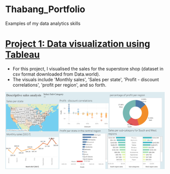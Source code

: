 # Thabang_Portfolio
Examples of my data analytics skills


# [Project 1: Data visualization using Tableau](https://public.tableau.com/app/profile/thabang.somo/viz/SalesanalysisdescriptiveforSuperstore/Dashboard1)
- For this project, I visualised the sales for the superstore shop (dataset in csv format downloaded from Data.world).
- The visuals include 'Monthly sales', 'Sales per state', 'Profit - discount correlations', 'profit per region', and so forth.

![](/images/Dashboard%201.png)
